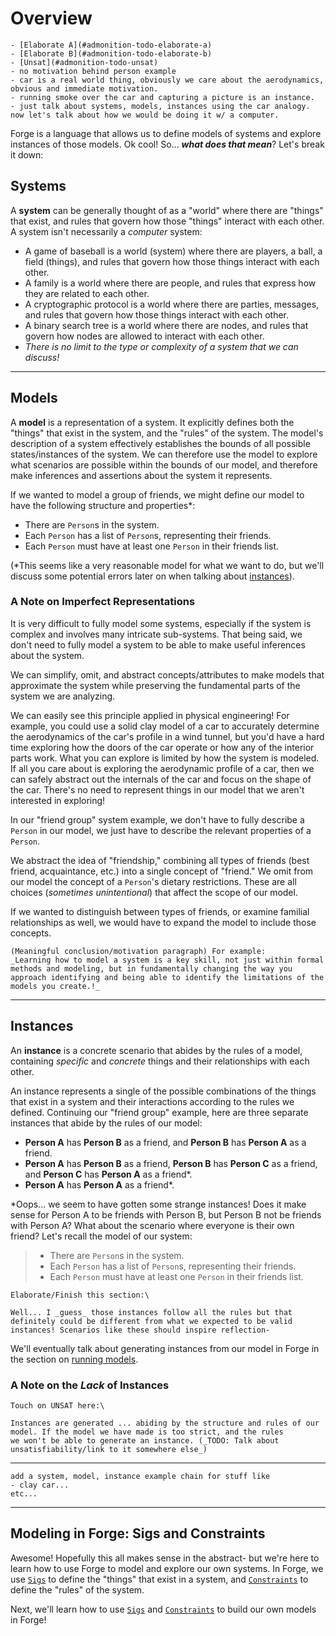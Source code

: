 # Overview

```admonish danger title="TODO"
- [Elaborate A](#admonition-todo-elaborate-a)
- [Elaborate B](#admonition-todo-elaborate-b)
- [Unsat](#admonition-todo-unsat)
- no motivation behind person example
- car is a real world thing, obviously we care about the aerodynamics, obvious and immediate motivation.
- running smoke over the car and capturing a picture is an instance.
- just talk about systems, models, instances using the car analogy. now let's talk about how we would be doing it w/ a computer.
```

Forge is a language that allows us to define models of systems and explore instances of those models. Ok cool! So... **_what does that mean_**? Let's break it down:

<!-- --- -->

## Systems

A **system** can be generally thought of as a "world" where there are "things" that exist, and rules that govern how those "things" interact with each other. A system isn't necessarily a _computer_ system:

- A game of baseball is a world (system) where there are players, a ball, a field (things), and rules that govern how those things interact with each other.
- A family is a world where there are people, and rules that express how they are related to each other.
- A cryptographic protocol is a world where there are parties, messages, and rules that govern how those things interact with each other.
- A binary search tree is a world where there are nodes, and rules that govern how nodes are allowed to interact with each other.
- _There is no limit to the type or complexity of a system that we can discuss!_

---

## Models

A **model** is a representation of a system. It explicitly defines both the "things" that exist in the system, and the "rules" of the system. The model's description of a system effectively establishes the bounds of all possible states/instances of the system. We can therefore use the model to explore what scenarios are possible within the bounds of our model, and therefore make inferences and assertions about the system it represents.

If we wanted to model a group of friends, we might define our model to have the following structure and properties\*:

- There are `Person`s in the system.
- Each `Person` has a list of `Person`s, representing their friends.
- Each `Person` must have at least one `Person` in their friends list.

(\*This seems like a very reasonable model for what we want to do, but we'll discuss some potential errors later on when talking about [instances](./overview.md#instances)).

### A Note on Imperfect Representations

It is very difficult to fully model some systems, especially if the system is complex and involves many intricate sub-systems. That being said, we don't need to fully model a system to be able to make useful inferences about the system.

We can simplify, omit, and abstract concepts/attributes to make models that approximate the system while preserving the fundamental parts of the system we are analyzing.

We can easily see this principle applied in physical engineering! For example, you could use a solid clay model of a car to accurately determine the aerodynamics of the car's profile in a wind tunnel, but you'd have a hard time exploring how the doors of the car operate or how any of the interior parts work. What you can explore is limited by how the system is modeled. If all you care about is exploring the aerodynamic profile of a car, then we can safely abstract out the internals of the car and focus on the shape of the car. There's no need to represent things in our model that we aren't interested in exploring!

In our "friend group" system example, we don't have to fully describe a `Person` in our model, we just have to describe the relevant properties of a `Person`.

We abstract the idea of "friendship," combining all types of friends (best friend, acquaintance, etc.) into a single concept of "friend." We omit from our model the concept of a `Person`'s dietary restrictions. These are all choices (_sometimes unintentional_) that affect the scope of our model.

If we wanted to distinguish between types of friends, or examine familial relationships as well, we would have to expand the model to include those concepts.

```admonish todo title="TODO: Elaborate A"
(Meaningful conclusion/motivation paragraph) For example:
_Learning how to model a system is a key skill, not just within formal methods and modeling, but in fundamentally changing the way you approach identifying and being able to identify the limitations of the models you create.!_
```

---

## Instances

An **instance** is a concrete scenario that abides by the rules of a model, containing _specific_ and _concrete_ things and their relationships with each other.

<!-- We can draw rough analogues to object-oriented programming here:

- A Class is a Model: The Class isn't something you can directly interact with, but defines how the instances of the objects are created
- An Object (after it is instantiated) is an Instance: It contains specific values and data in the form defined by the class it was instantiated from. -->

An instance represents a single of the possible combinations of the things that exist in a system and their interactions according to the rules we defined. Continuing our "friend group" example, here are three separate instances that abide by the rules of our model:

- **Person A** has **Person B** as a friend, and **Person B** has **Person A** as a friend.
- **Person A** has **Person B** as a friend, **Person B** has **Person C** as a friend, and **Person C** has **Person A** as a friend\*.
- **Person A** has **Person A** as a friend\*.

\*Oops... we seem to have gotten some strange instances! Does it make sense for Person A to be friends with Person B, but Person B not be friends with Person A? What about the scenario where everyone is their own friend? Let's recall the model of our system:

> - There are `Person`s in the system.
> - Each `Person` has a list of `Person`s, representing their friends.
> - Each `Person` must have at least one `Person` in their friends list.

<!-- ![Forge Instance Meme](../../images/lfsmeme9_v3.png) -->

```admonish todo title="TODO: Elaborate B"
Elaborate/Finish this section:\

Well... I _guess_ those instances follow all the rules but that definitely could be different from what we expected to be valid instances! Scenarios like these should inspire reflection-
```

We'll eventually talk about generating instances from our model in Forge in the section on [running models](./running-models/running.md).

### A Note on the _Lack_ of Instances

```admonish todo title="TODO: Unsat"
Touch on UNSAT here:\

Instances are generated ... abiding by the structure and rules of our model. If the model we have made is too strict, and the rules
we won't be able to generate an instance. (_TODO: Talk about unsatisfiability/link to it somewhere else_)
```

---

```admonish todo
add a system, model, instance example chain for stuff like
- clay car...
etc...
```

---

## Modeling in Forge: Sigs and Constraints

Awesome! Hopefully this all makes sense in the abstract- but we're here to learn how to use Forge to model and explore our own systems. In Forge, we use [`Sigs`](./sigs.md) to define the "things" that exist in a system, and [`Constraints`](./constraints.md) to define the "rules" of the system.

Next, we'll learn how to use [`Sigs`](./sigs/sigs.md) and [`Constraints`](./constraints/constraints.md) to build our own models in Forge!
